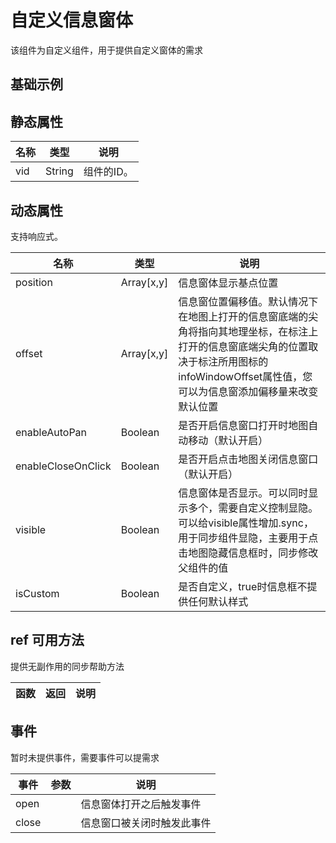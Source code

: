 # 自定义信息窗体
  该组件为自定义组件，用于提供自定义窗体的需求  

## 基础示例

<vuep template="#example"></vuep>

<script v-pre type="text/x-template" id="example">

  <template>
    <div class="amap-page-container">
      <el-bmap vid="amap" :zoom="zoom" :center="center" class="amap-demo">
        <el-bmap-marker :position="currentWindow.position"></el-bmap-marker>
        <el-bmap-info-window-custom
          :is-custom="true"
          :position="currentWindow.position"
          :visible.sync="currentWindow.visible"
          :events="{open: ()=>{open()},close: ()=>{close()}}"
          >
          <template>
            <span>{{currentWindow.content}}</span>
          </template>
        </el-bmap-info-window-custom>
      </el-bmap>
      <button @click="switchWindow">切换显隐</button>
      <button @click="changePosition()">修改弹出框位置</button>
    </div>
  </template>

  <style>
    .amap-demo {
      height: 300px;
    }
  </style>

  <script>
    module.exports = {
      data () {
        return {
          zoom: 14,
          center: [121.5273285, 31.21515044],
          currentWindow: {
            position: [121.4113285, 31.21515044],
            content: 'hello world',
            events: {},
            visible: true
          }
        }
      },

      mounted() {
      },

      methods: {
        open(){
          console.log('窗口已打开')
        },
        close(){
          console.log('窗口已关闭')
        },
        switchWindow() {
          this.currentWindow.visible = !this.currentWindow.visible;
        },
        changePosition() {
          let position = this.currentWindow.position;
          this.currentWindow.position = [position[0] + 0.002, position[1] - 0.002];
        },
      }
    };
  </script>

</script>



## 静态属性

名称 | 类型 | 说明
---|---|---|
vid | String | 组件的ID。

## 动态属性

支持响应式。

名称 | 类型 | 说明
---|---|---|
position | Array[x,y] | 信息窗体显示基点位置
offset | Array[x,y] | 信息窗位置偏移值。默认情况下在地图上打开的信息窗底端的尖角将指向其地理坐标，在标注上打开的信息窗底端尖角的位置取决于标注所用图标的infoWindowOffset属性值，您可以为信息窗添加偏移量来改变默认位置
enableAutoPan | Boolean | 是否开启信息窗口打开时地图自动移动（默认开启）
enableCloseOnClick | Boolean | 是否开启点击地图关闭信息窗口（默认开启）
visible | Boolean | 信息窗体是否显示。可以同时显示多个，需要自定义控制显隐。可以给visible属性增加.sync，用于同步组件显隐，主要用于点击地图隐藏信息框时，同步修改父组件的值
isCustom | Boolean | 是否自定义，true时信息框不提供任何默认样式

## ref 可用方法
提供无副作用的同步帮助方法

函数 | 返回 | 说明
---|---|---|

## 事件
暂时未提供事件，需要事件可以提需求

事件 | 参数 | 说明
---|---|---|
open|  | 信息窗体打开之后触发事件
close |  | 信息窗口被关闭时触发此事件
